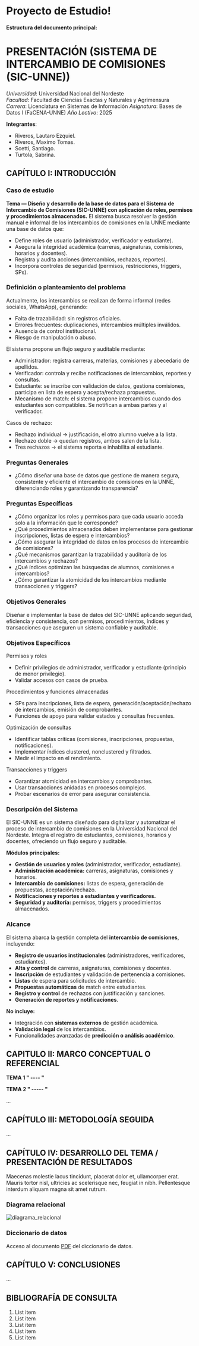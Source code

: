 # Proyecto de Estudio!
    
**Estructura del documento principal:**

# PRESENTACIÓN (SISTEMA DE INTERCAMBIO DE COMISIONES (SIC-UNNE))

*Universidad*: Universidad Nacional del Nordeste  
*Facultad*: Facultad de Ciencias Exactas y Naturales y Agrimensura  
*Carrera*: Licenciatura en Sistemas de Información
*Asignatura*: Bases de Datos I (FaCENA-UNNE)
*Año Lectivo*: 2025

**Integrantes**:
 - Riveros, Lautaro Ezquiel.
 - Riveros, Maximo Tomas.
 - Scetti, Santiago.
 - Turtola, Sabrina.


## CAPÍTULO I: INTRODUCCIÓN

### Caso de estudio

**Tema — Diseño y desarrollo de la base de datos para el Sistema de Intercambio de Comisiones (SIC-UNNE) con aplicación de roles, permisos y procedimientos almacenados.**
El sistema busca resolver la gestión manual e informal de los intercambios de comisiones en la UNNE mediante una base de datos que:

- Define roles de usuario (administrador, verificador y estudiante).
- Asegura la integridad académica (carreras, asignaturas, comisiones, horarios y docentes).
- Registra y audita acciones (intercambios, rechazos, reportes).
- Incorpora controles de seguridad (permisos, restricciones, triggers, SPs).

### Definición o planteamiento del problema

Actualmente, los intercambios se realizan de forma informal (redes sociales, WhatsApp), generando:

- Falta de trazabilidad: sin registros oficiales.
- Errores frecuentes: duplicaciones, intercambios múltiples inválidos.
- Ausencia de control institucional.
- Riesgo de manipulación o abuso.

El sistema propone un flujo seguro y auditable mediante:

- Administrador: registra carreras, materias, comisiones y abecedario de apellidos.
- Verificador: controla y recibe notificaciones de intercambios, reportes y consultas.
- Estudiante: se inscribe con validación de datos, gestiona comisiones, participa en lista de espera y acepta/rechaza propuestas.
- Mecanismo de match: el sistema propone intercambios cuando dos estudiantes son compatibles. Se notifican a ambas partes y al verificador.

Casos de rechazo:

- Rechazo individual → justificación, el otro alumno vuelve a la lista.
- Rechazo doble → quedan registros, ambos salen de la lista.
- Tres rechazos → el sistema reporta e inhabilita al estudiante.

### Preguntas Generales
- ¿Cómo diseñar una base de datos que gestione de manera segura, consistente y eficiente el intercambio de comisiones en la UNNE, diferenciando roles y garantizando transparencia?

### Preguntas Específicas

- ¿Cómo organizar los roles y permisos para que cada usuario acceda solo a la información que le corresponde?
- ¿Qué procedimientos almacenados deben implementarse para gestionar inscripciones, listas de espera e intercambios?
- ¿Cómo asegurar la integridad de datos en los procesos de intercambio de comisiones?
- ¿Qué mecanismos garantizan la trazabilidad y auditoría de los intercambios y rechazos?
- ¿Qué índices optimizan las búsquedas de alumnos, comisiones e intercambios?
- ¿Cómo garantizar la atomicidad de los intercambios mediante transacciones y triggers?

### Objetivos Generales

Diseñar e implementar la base de datos del SIC-UNNE aplicando seguridad, eficiencia y consistencia, con permisos, procedimientos, índices y transacciones que aseguren un sistema confiable y auditable.

### Objetivos Específicos

Permisos y roles

 - Definir privilegios de administrador, verificador y estudiante (principio de menor privilegio).
 - Validar accesos con casos de prueba.

Procedimientos y funciones almacenadas

- SPs para inscripciones, lista de espera, generación/aceptación/rechazo de intercambios, emisión de comprobantes.
- Funciones de apoyo para validar estados y consultas frecuentes.

Optimización de consultas

- Identificar tablas críticas (comisiones, inscripciones, propuestas, notificaciones).
- Implementar índices clustered, nonclustered y filtrados.
- Medir el impacto en el rendimiento.

Transacciones y triggers

- Garantizar atomicidad en intercambios y comprobantes.
- Usar transacciones anidadas en procesos complejos.
- Probar escenarios de error para asegurar consistencia.

### Descripción del Sistema

El SIC-UNNE es un sistema diseñado para digitalizar y automatizar el proceso de intercambio de comisiones en la Universidad Nacional del Nordeste.
Integra el registro de estudiantes, comisiones, horarios y docentes, ofreciendo un flujo seguro y auditable.

**Módulos principales:**

- **Gestión de usuarios y roles** (administrador, verificador, estudiante).
- **Administración académica:** carreras, asignaturas, comisiones y horarios.
- **Intercambio de comisiones:** listas de espera, generación de propuestas, aceptación/rechazo.
- **Notificaciones y reportes a estudiantes y verificadores.**
- **Seguridad y auditoría:** permisos, triggers y procedimientos almacenados.

### Alcance

El sistema abarca la gestión completa del **intercambio de comisiones**, incluyendo:

- **Registro de usuarios institucionales** (administradores, verificadores, estudiantes).
- **Alta y control** de carreras, asignaturas, comisiones y docentes.
- **Inscripción** de estudiantes y validación de pertenencia a comisiones.
- **Listas** de espera para solicitudes de intercambio.
- **Propuestas automáticas** de match entre estudiantes.
- **Registro y control** de rechazos con justificación y sanciones.
- **Generación de reportes y notificaciones**.

**No incluye:**

- Integración con **sistemas externos** de gestión académica.
- **Validación legal** de los intercambios.
- Funcionalidades avanzadas de **predicción o análisis académico**.

## CAPITULO II: MARCO CONCEPTUAL O REFERENCIAL

**TEMA 1 " ---- "** 

**TEMA 2 " ----- "** 

...

## CAPÍTULO III: METODOLOGÍA SEGUIDA 

...


## CAPÍTULO IV: DESARROLLO DEL TEMA / PRESENTACIÓN DE RESULTADOS 

Maecenas molestie lacus tincidunt, placerat dolor et, ullamcorper erat. Mauris tortor nisl, ultricies ac scelerisque nec, feugiat in nibh. Pellentesque interdum aliquam magna sit amet rutrum. 

### Diagrama relacional
![diagrama_relacional](https://github.com/dovillegas/basesdatos_proyecto_estudio/blob/main/doc/image_relational.png)

### Diccionario de datos

Acceso al documento [PDF](doc/diccionario_datos.pdf) del diccionario de datos.


## CAPÍTULO V: CONCLUSIONES

...


## BIBLIOGRAFÍA DE CONSULTA

 1. List item
 2. List item
 3. List item
 4. List item
 5. List item
